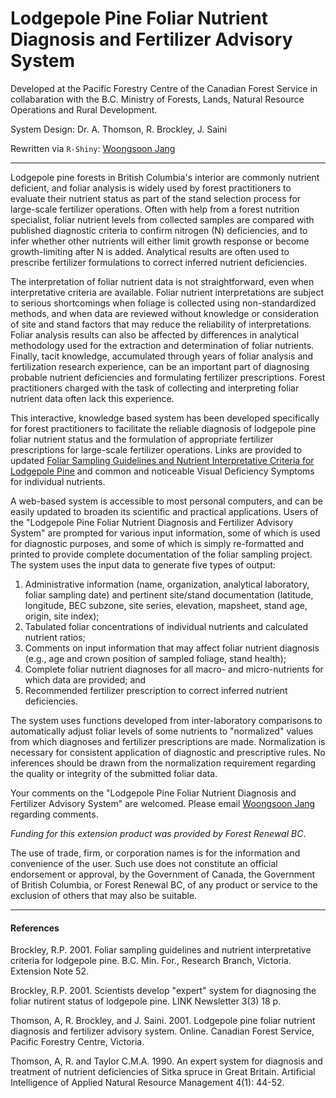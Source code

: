 # Lodgepole Pine Foliar Nutrient Diagnosis and Fertilizer Advisory System

Developed at the Pacific Forestry Centre of the Canadian Forest Service in collabaration with the B.C. Ministry of Forests, Lands, Natural Resource Operations and Rural Development.

System Design: Dr.  A. Thomson, R. Brockley,  J. Saini

Rewritten via `R-Shiny`: [Woongsoon Jang](mailto:woongsoon.jang@gov.bc.ca)


___

Lodgepole pine forests in British Columbia's interior are commonly  nutrient deficient, and foliar analysis is widely used by forest practitioners  to evaluate their nutrient status as part of the stand selection process for  large-scale fertilizer operations. Often with help from a forest nutrition  specialist, foliar nutrient levels from collected samples are compared with  published diagnostic criteria to confirm nitrogen (N) deficiencies, and to  infer whether other nutrients will either limit growth response or become  growth-limiting after N is added. Analytical results are often used to prescribe  fertilizer formulations to correct inferred nutrient deficiencies.

The interpretation of foliar nutrient data is not straightforward,  even when interpretative criteria are available. Foliar nutrient interpretations  are subject to serious shortcomings when foliage is collected using non-standardized  methods, and when data are reviewed without knowledge or consideration of  site and stand factors that may reduce the reliability of interpretations.  Foliar analysis results can also be affected by differences in analytical  methodology used for the extraction and determination of foliar nutrients.  Finally, tacit knowledge, accumulated through years of foliar analysis and  fertilization research experience, can be an important part of diagnosing  probable nutrient deficiencies and formulating fertilizer prescriptions. Forest  practitioners charged with the task of collecting and interpreting foliar  nutrient data often lack this experience.

This interactive, knowledge based system has been developed  specifically for forest practitioners to facilitate the reliable diagnosis  of lodgepole pine foliar nutrient status and the formulation of appropriate  fertilizer prescriptions for large-scale fertilizer operations. Links are  provided to updated [Foliar Sampling Guidelines and Nutrient Interpretative Criteria for Lodgepole Pine](https://www.for.gov.bc.ca/hfd/pubs/Docs/En/En52.pdf) and common and noticeable Visual Deficiency Symptoms for individual nutrients.

A web-based system is accessible to most personal computers, and can be easily updated to broaden its scientific and practical applications.  Users of the "Lodgepole Pine Foliar Nutrient Diagnosis and Fertilizer Advisory  System" are prompted for various input information, some of which is used  for diagnostic purposes, and some of which is simply re-formatted and printed  to provide complete documentation of the foliar sampling project. The system  uses the input data to generate five types of output:

1. Administrative information (name, organization, analytical laboratory, foliar sampling date) and pertinent site/stand documentation (latitude, longitude, BEC subzone, site series, elevation, mapsheet, stand age, origin, site index);
2. Tabulated foliar concentrations of individual nutrients and calculated nutrient ratios;
3. Comments on input information that may affect foliar nutrient diagnosis (e.g., age and crown position of sampled foliage, stand health);
4. Complete foliar nutrient diagnoses for all macro- and micro-nutrients for which data are provided; and
5. Recommended fertilizer prescription to correct inferred nutrient deficiencies.

The system uses functions developed from inter-laboratory comparisons to automatically adjust foliar levels of some nutrients to "normalized" values from which diagnoses and fertilizer prescriptions are made. Normalization is necessary for consistent application of diagnostic and prescriptive rules. No inferences should be drawn from the normalization requirement regarding the quality or integrity of the submitted foliar data.


Your comments on the "Lodgepole Pine Foliar Nutrient Diagnosis and Fertilizer Advisory System" are welcomed. Please email [Woongsoon Jang](mailto:woongsoon.jang@gov.bc.ca) regarding comments.

*Funding for this extension product was provided by Forest Renewal BC*.

The use of trade, firm, or corporation names is for the information and convenience of the user. Such use does not constitute an official endorsement or approval, by the Government of Canada, the Government of British Columbia, or Forest Renewal BC, of any product or service to the exclusion of others that may also be suitable.


___

#### References


Brockley, R.P. 2001. Foliar sampling guidelines and nutrient interpretative criteria for lodgepole pine. B.C. Min. For., Research Branch, Victoria. Extension Note 52.

Brockley, R.P. 2001. Scientists develop "expert" system for diagnosing the foliar nutirent status of lodgepole pine. LINK Newsletter 3(3) 18 p.

Thomson, A, R. Brockley, and J. Saini. 2001. Lodgepole pine foliar nutrient diagnosis and fertilizer advisory system. Online. Canadian Forest Service, Pacific Forestry Centre, Victoria.

Thomson, A, R. and Taylor C.M.A. 1990. An expert system for diagnosis and treatment of nutrient deficiencies of Sitka spruce in Great Britain. Artificial Intelligence of Applied Natural Resource Management 4(1): 44-52. 

